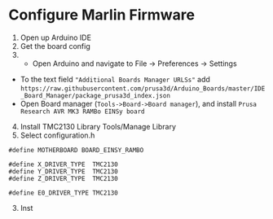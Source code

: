 # Configure Marlin Firmware
1. Open up Arduino IDE
2. Get the board config
3. -   Open Arduino and navigate to File -> Preferences -> Settings
-   To the text field  `"Additional Boards Manager URLSs"`  add  `https://raw.githubusercontent.com/prusa3d/Arduino_Boards/master/IDE_Board_Manager/package_prusa3d_index.json`
-   Open Board manager (`Tools->Board->Board manager`), and install  `Prusa Research AVR MK3 RAMBo EINSy board`
4. Install TMC2130 Library
Tools/Manage Library
5. Select configuration.h
```
#define MOTHERBOARD BOARD_EINSY_RAMBO

#define X_DRIVER_TYPE  TMC2130
#define Y_DRIVER_TYPE  TMC2130
#define Z_DRIVER_TYPE  TMC2130

#define E0_DRIVER_TYPE TMC2130

```

3. Inst
<!--stackedit_data:
eyJoaXN0b3J5IjpbMTEzOTI3MjAxOCwxMzkzMjc3MTYwXX0=
-->